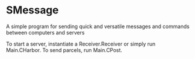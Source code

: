 # SMessage
A simple program for sending  quick and versatile messages and commands between computers and servers

To start a server, instantiate a Receiver.Receiver or simply run Main.CHarbor. To send parcels, run Main.CPost.
